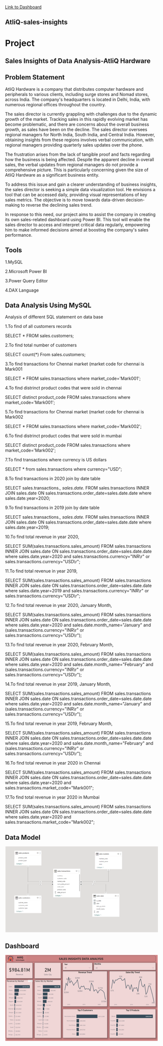 
[Link to Dashboard](https://app.powerbi.com/view?r=eyJrIjoiOTdhODA3ZjEtOTg4Mi00ZjljLTkxNDQtN2JiYmRiMmI1N2ZhIiwidCI6ImM2ZTU0OWIzLTVmNDUtNDAzMi1hYWU5LWQ0MjQ0ZGM1YjJjNCJ9)



## AtliQ-sales-insights
# Project 
## Sales Insights of Data Analysis-AtliQ Hardware




## Problem Statement

AtliQ Hardware is a company that distributes computer hardware and peripherals to various clients, including surge stores and Nomad stores, across India. The company's headquarters is located in Delhi, India, with numerous regional offices throughout the country.

The sales director is currently grappling with challenges due to the dynamic growth of the market. Tracking sales in this rapidly evolving market has become problematic, and there are concerns about the overall business growth, as sales have been on the decline. The sales director oversees regional managers for North India, South India, and Central India. However, obtaining insights from these regions involves verbal communication, with regional managers providing quarterly sales updates over the phone.

The frustration arises from the lack of tangible proof and facts regarding how the business is being affected. Despite the apparent decline in overall sales, the verbal updates from regional managers do not provide a comprehensive picture. This is particularly concerning given the size of AtliQ Hardware as a significant business entity.

To address this issue and gain a clearer understanding of business insights, the sales director is seeking a simple data visualization tool. He envisions a tool that can be accessed daily, providing visual representations of key sales metrics. The objective is to move towards data-driven decision-making to reverse the declining sales trend.

In response to this need, our project aims to assist the company in creating its own sales-related dashboard using Power BI. This tool will enable the sales director to access and interpret critical data regularly, empowering him to make informed decisions aimed at boosting the company's sales performance.
## Tools

1.MySQL

2.Microsoft Power BI

3.Power Query Editor

4.DAX Language
## Data Analysis Using MySQL

Analysis of different SQL statement on data base

1.To find of all customers records

SELECT * FROM sales.customers;

2.To find total number of customers

SELECT count(*) From sales.customers;

3.To find transactions for Chennai market (market code for chennai is Mark001

SELECT * FROM sales.transactions where market_code='Mark001';

4.To find distrinct product codes that were sold in chennai

SELECT distinct product_code FROM sales.transactions where market_code='Mark001';

5.To find transactions for Chennai market (market code for chennai is Mark002

SELECT * FROM sales.transactions where market_code='Mark002';

6.To find distrinct product codes that were sold in mumbai

SELECT distinct product_code FROM sales.transactions where market_code='Mark002';

7.To find transactions where currency is US dollars

SELECT * from sales.transactions where currency="USD";

8.To find transactions in 2020 join by date table

SELECT sales.transactions.*, sales.date.* FROM sales.transactions INNER JOIN sales.date ON sales.transactions.order_date=sales.date.date where sales.date.year=2020;

9.To find transactions in 2019 join by date table

SELECT sales.transactions.*, sales.date.* FROM sales.transactions INNER JOIN sales.date ON sales.transactions.order_date=sales.date.date where sales.date.year=2019;

10.To find total revenue in year 2020,

SELECT SUM(sales.transactions.sales_amount) FROM sales.transactions INNER JOIN sales.date ON sales.transactions.order_date=sales.date.date where sales.date.year=2020 and sales.transactions.currency="INR\r" or sales.transactions.currency="USD\r";

11.To find total revenue in year 2019,

SELECT SUM(sales.transactions.sales_amount) FROM sales.transactions INNER JOIN sales.date ON sales.transactions.order_date=sales.date.date where sales.date.year=2019 and sales.transactions.currency="INR\r" or sales.transactions.currency="USD\r";

12.To find total revenue in year 2020, January Month,

SELECT SUM(sales.transactions.sales_amount) FROM sales.transactions INNER JOIN sales.date ON sales.transactions.order_date=sales.date.date where sales.date.year=2020 and sales.date.month_name="January" and (sales.transactions.currency="INR\r" or sales.transactions.currency="USD\r");

13.To find total revenue in year 2020, February Month,

SELECT SUM(sales.transactions.sales_amount) FROM sales.transactions INNER JOIN sales.date ON sales.transactions.order_date=sales.date.date where sales.date.year=2020 and sales.date.month_name="February" and (sales.transactions.currency="INR\r" or sales.transactions.currency="USD\r");

14.To find total revenue in year 2019, January Month,

SELECT SUM(sales.transactions.sales_amount) FROM sales.transactions INNER JOIN sales.date ON sales.transactions.order_date=sales.date.date where sales.date.year=2020 and sales.date.month_name="January" and (sales.transactions.currency="INR\r" or sales.transactions.currency="USD\r");

15.To find total revenue in year 2019, February Month,

SELECT SUM(sales.transactions.sales_amount) FROM sales.transactions INNER JOIN sales.date ON sales.transactions.order_date=sales.date.date where sales.date.year=2020 and sales.date.month_name="February" and (sales.transactions.currency="INR\r" or sales.transactions.currency="USD\r");

16.To find total revenue in year 2020 in Chennai

SELECT SUM(sales.transactions.sales_amount) FROM sales.transactions INNER JOIN sales.date ON sales.transactions.order_date=sales.date.date where sales.date.year=2020 and sales.transactions.market_code="Mark001";

17.To find total revenue in year 2020 in Mumbai

SELECT SUM(sales.transactions.sales_amount) FROM sales.transactions INNER JOIN sales.date ON sales.transactions.order_date=sales.date.date where sales.date.year=2020 and sales.transactions.market_code="Mark002";
## Data Model

![Data Model](https://github.com/JBPANDYA/AtliQ-sales-insights/blob/main/DataModel%20(2).png)

## Dashboard

![Dashboard](https://github.com/JBPANDYA/AtliQ-sales-insights/blob/main/Atliq%20Dashboard.png)
